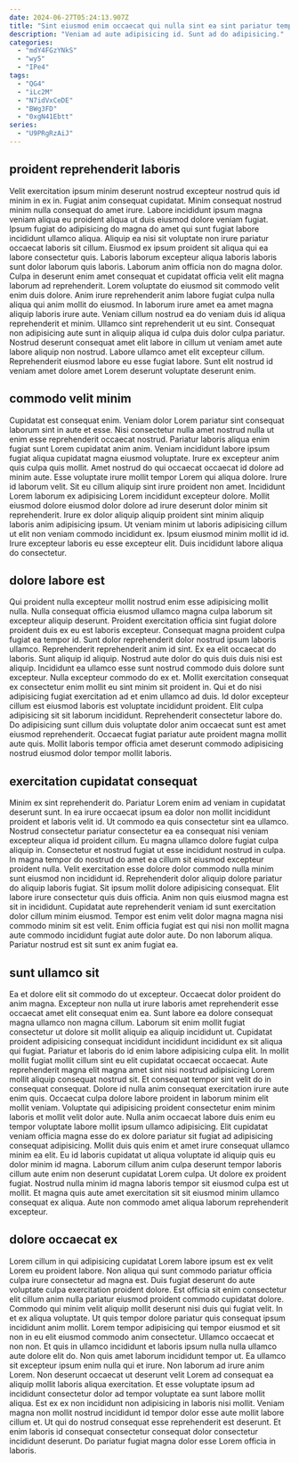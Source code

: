 ```yaml
---
date: 2024-06-27T05:24:13.907Z
title: "Sint eiusmod enim occaecat qui nulla sint ea sint pariatur tempor."
description: "Veniam ad aute adipisicing id. Sunt ad do adipisicing."
categories:
  - "mdY4FGzYNkS"
  - "wy5"
  - "IPe4"
tags:
  - "QG4"
  - "iLc2M"
  - "N7idVxCeDE"
  - "BWg3FD"
  - "0xgN41Ebtt"
series:
  - "U9PRgRzAiJ"
---
```



## proident reprehenderit laboris

Velit exercitation ipsum minim deserunt nostrud excepteur nostrud quis id minim in ex in. Fugiat anim consequat cupidatat. Minim consequat nostrud minim nulla consequat do amet irure. Labore incididunt ipsum magna veniam aliqua eu proident aliqua ut duis eiusmod dolore veniam fugiat. Ipsum fugiat do adipisicing do magna do amet qui sunt fugiat labore incididunt ullamco aliqua. Aliquip ea nisi sit voluptate non irure pariatur occaecat laboris sit cillum. Eiusmod ex ipsum proident sit aliqua qui ea labore consectetur quis. Laboris laborum excepteur aliqua laboris laboris sunt dolor laborum quis laboris.
Laborum anim officia non do magna dolor. Culpa in deserunt enim amet consequat et cupidatat officia velit elit magna laborum ad reprehenderit. Lorem voluptate do eiusmod sit commodo velit enim duis dolore. Anim irure reprehenderit anim labore fugiat culpa nulla aliqua qui anim mollit do eiusmod. In laborum irure amet ea amet magna aliquip laboris irure aute.
Veniam cillum nostrud ea do veniam duis id aliqua reprehenderit et minim. Ullamco sint reprehenderit ut eu sint. Consequat non adipisicing aute sunt in aliquip aliqua id culpa duis dolor culpa pariatur. Nostrud deserunt consequat amet elit labore in cillum ut veniam amet aute labore aliquip non nostrud. Labore ullamco amet elit excepteur cillum. Reprehenderit eiusmod labore eu esse fugiat labore. Sunt elit nostrud id veniam amet dolore amet Lorem deserunt voluptate deserunt enim.

## commodo velit minim

Cupidatat est consequat enim. Veniam dolor Lorem pariatur sint consequat laborum sint in aute et esse. Nisi consectetur nulla amet nostrud nulla ut enim esse reprehenderit occaecat nostrud. Pariatur laboris aliqua enim fugiat sunt Lorem cupidatat anim anim. Veniam incididunt labore ipsum fugiat aliqua cupidatat magna eiusmod voluptate. Irure ex excepteur anim quis culpa quis mollit. Amet nostrud do qui occaecat occaecat id dolore ad minim aute.
Esse voluptate irure mollit tempor Lorem qui aliqua dolore. Irure id laborum velit. Sit eu cillum aliquip sint irure proident non amet. Incididunt Lorem laborum ex adipisicing Lorem incididunt excepteur dolore. Mollit eiusmod dolore eiusmod dolor dolore ad irure deserunt dolor minim sit reprehenderit. Irure ex dolor aliquip aliquip proident sint minim aliquip laboris anim adipisicing ipsum.
Ut veniam minim ut laboris adipisicing cillum ut elit non veniam commodo incididunt ex. Ipsum eiusmod minim mollit id id. Irure excepteur laboris eu esse excepteur elit. Duis incididunt labore aliqua do consectetur.

## dolore labore est

Qui proident nulla excepteur mollit nostrud enim esse adipisicing mollit nulla. Nulla consequat officia eiusmod ullamco magna culpa laborum sit excepteur aliquip deserunt. Proident exercitation officia sint fugiat dolore proident duis ex eu est laboris excepteur. Consequat magna proident culpa fugiat ea tempor id.
Sunt dolor reprehenderit dolor nostrud ipsum laboris ullamco. Reprehenderit reprehenderit anim id sint. Ex ea elit occaecat do laboris. Sunt aliquip id aliquip. Nostrud aute dolor do quis duis duis nisi est aliquip. Incididunt ea ullamco esse sunt nostrud commodo duis dolore sunt excepteur. Nulla excepteur commodo do ex et. Mollit exercitation consequat ex consectetur enim mollit eu sint minim sit proident in.
Qui et do nisi adipisicing fugiat exercitation ad et enim ullamco ad duis. Id dolor excepteur cillum est eiusmod laboris est voluptate incididunt proident. Elit culpa adipisicing sit sit laborum incididunt. Reprehenderit consectetur labore do. Do adipisicing sunt cillum duis voluptate dolor anim occaecat sunt est amet eiusmod reprehenderit. Occaecat fugiat pariatur aute proident magna mollit aute quis. Mollit laboris tempor officia amet deserunt commodo adipisicing nostrud eiusmod dolor tempor mollit laboris.

## exercitation cupidatat consequat

Minim ex sint reprehenderit do. Pariatur Lorem enim ad veniam in cupidatat deserunt sunt. In ea irure occaecat ipsum ea dolor non mollit incididunt proident et laboris velit id. Ut commodo ea quis consectetur sint ea ullamco. Nostrud consectetur pariatur consectetur ea ea consequat nisi veniam excepteur aliqua id proident cillum. Eu magna ullamco dolore fugiat culpa aliquip in. Consectetur et nostrud fugiat ut esse incididunt nostrud in culpa.
In magna tempor do nostrud do amet ea cillum sit eiusmod excepteur proident nulla. Velit exercitation esse dolore dolor commodo nulla minim sunt eiusmod non incididunt id. Reprehenderit dolor aliquip dolore pariatur do aliquip laboris fugiat. Sit ipsum mollit dolore adipisicing consequat.
Elit labore irure consectetur quis duis officia. Anim non quis eiusmod magna est sit in incididunt. Cupidatat aute reprehenderit veniam id sunt exercitation dolor cillum minim eiusmod. Tempor est enim velit dolor magna magna nisi commodo minim sit est velit. Enim officia fugiat est qui nisi non mollit magna aute commodo incididunt fugiat aute dolor aute. Do non laborum aliqua. Pariatur nostrud est sit sunt ex anim fugiat ea.

## sunt ullamco sit

Ea et dolore elit sit commodo do ut excepteur. Occaecat dolor proident do anim magna. Excepteur non nulla ut irure laboris amet reprehenderit esse occaecat amet elit consequat enim ea. Sunt labore ea dolore consequat magna ullamco non magna cillum. Laborum sit enim mollit fugiat consectetur ut dolore sit mollit aliquip ea aliquip incididunt ut. Cupidatat proident adipisicing consequat incididunt incididunt incididunt ex sit aliqua qui fugiat. Pariatur et laboris do id enim labore adipisicing culpa elit. In mollit mollit fugiat mollit cillum sint eu elit cupidatat occaecat occaecat.
Aute reprehenderit magna elit magna amet sint nisi nostrud adipisicing Lorem mollit aliquip consequat nostrud sit. Et consequat tempor sint velit do in consequat consequat. Dolore id nulla anim consequat exercitation irure aute enim quis. Occaecat culpa dolore labore proident in laborum minim elit mollit veniam. Voluptate qui adipisicing proident consectetur enim minim laboris et mollit velit dolor aute. Nulla anim occaecat labore duis enim eu tempor voluptate labore mollit ipsum ullamco adipisicing. Elit cupidatat veniam officia magna esse do ex dolore pariatur sit fugiat ad adipisicing consequat adipisicing.
Mollit duis quis enim et amet irure consequat ullamco minim ea elit. Eu id laboris cupidatat ut aliqua voluptate id aliquip quis eu dolor minim id magna. Laborum cillum anim culpa deserunt tempor laboris cillum aute enim non deserunt cupidatat Lorem culpa. Ut dolore ex proident fugiat. Nostrud nulla minim id magna laboris tempor sit eiusmod culpa est ut mollit. Et magna quis aute amet exercitation sit sit eiusmod minim ullamco consequat ex aliqua. Aute non commodo amet aliqua laborum reprehenderit excepteur.

## dolore occaecat ex

Lorem cillum in qui adipisicing cupidatat Lorem labore ipsum est ex velit Lorem eu proident labore. Non aliqua qui sunt commodo pariatur officia culpa irure consectetur ad magna est. Duis fugiat deserunt do aute voluptate culpa exercitation proident dolore. Est officia sit enim consectetur elit cillum anim nulla pariatur eiusmod proident commodo cupidatat dolore. Commodo qui minim velit aliquip mollit deserunt nisi duis qui fugiat velit. In et ex aliqua voluptate. Ut quis tempor dolore pariatur quis consequat ipsum incididunt anim mollit. Lorem tempor adipisicing qui tempor eiusmod et sit non in eu elit eiusmod commodo anim consectetur.
Ullamco occaecat et non non. Et quis in ullamco incididunt et laboris ipsum nulla nulla ullamco aute dolore elit do. Non quis amet laborum incididunt tempor ut. Ea ullamco sit excepteur ipsum enim nulla qui et irure. Non laborum ad irure anim Lorem. Non deserunt occaecat ut deserunt velit Lorem ad consequat ea aliquip mollit laboris aliqua exercitation.
Et esse voluptate ipsum ad incididunt consectetur dolor ad tempor voluptate ea sunt labore mollit aliqua. Est ex ex non incididunt non adipisicing in laboris nisi mollit. Veniam magna non mollit nostrud incididunt id tempor dolor esse aute mollit labore cillum et. Ut qui do nostrud consequat esse reprehenderit est deserunt. Et enim laboris id consequat consectetur consequat dolor consectetur incididunt deserunt. Do pariatur fugiat magna dolor esse Lorem officia in laboris.

